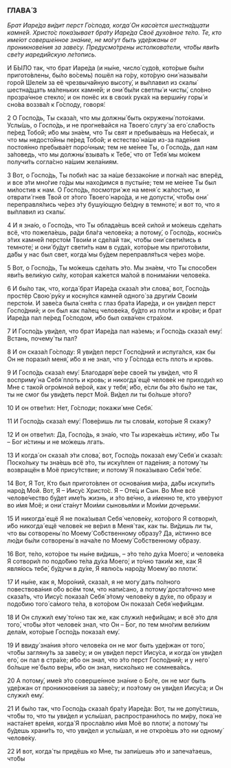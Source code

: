 ### ГЛАВА́ 3

_Брат Иаре́да ви́дит перст Го́спода, когда́ Он каса́ется шестна́дцати камне́й. Христо́с пока́зывает бра́ту Иаре́да Своё духо́вное те́ло. Те, кто име́ют соверше́нное зна́ние, не мо́гут быть уде́ржаны от проникнове́ния за заве́су. Предусмо́трены истолкова́тели, что́бы яви́ть све́ту иареди́йскую ле́топись._

И БЫ́ЛО так, что брат Иаре́да (и ны́не, число́ судо́в, кото́рые бы́ли пригото́влены, бы́ло во́семь) пошёл на го́ру, кото́рую они́ называ́ли горо́й Шеле́м за её чрезвыча́йную высоту́, и вы́плавил из скалы́ шестна́дцать ма́леньких камне́й; и они́ бы́ли светлы́ и чисты́, сло́вно прозра́чное стекло́; и он понёс их в свои́х рука́х на верши́ну горы́ и сно́ва воззва́л к Го́споду, говоря́:

2 О Госпо́дь, Ты сказа́л, что мы должны́ быть окружены́ пото́ками. Услы́шь, о Госпо́дь, и не прогне́вайся на Твоего́ слугу́ за его́ сла́бость пе́ред Тобо́й; и́бо мы зна́ем, что Ты свят и пребыва́ешь на Небеса́х, и что мы недосто́йны пе́ред Тобо́й; и естество́ на́ше из-за паде́ния постоя́нно пребыва́ет поро́чным; тем не ме́нее Ты, о Госпо́дь, дал нам за́поведь, что мы должны́ взыва́ть к Тебе́, что от Тебя́ мы мо́жем получи́ть согла́сно на́шим жела́ниям.

3 Вот, о Госпо́дь, Ты поби́л нас за на́ше беззако́ние и погна́л нас вперёд, и все э́ти мно́гие го́ды мы нахо́димся в пусты́не; тем не ме́нее Ты был ми́лостив к нам. О Госпо́дь, посмотри́ же на меня́ с жа́лостью, и отврати́ гнев Твой от э́того Твоего́ наро́да, и не допусти́, что́бы они́ переправля́лись че́рез э́ту бушу́ющую бе́здну в темноте́; и вот то, что я вы́плавил из скалы́.

4 И я зна́ю, о Госпо́дь, что Ты облада́ешь всей си́лой и мо́жешь сде́лать всё, что пожела́ешь, ра́ди бла́га челове́ка; а потому́, о Госпо́дь, косни́сь э́тих камне́й персто́м Твои́м и сде́лай так, что́бы они́ свети́лись в темноте́; и они́ бу́дут свети́ть нам в суда́х, кото́рые мы пригото́вили, да́бы у нас был свет, когда́ мы бу́дем переправля́ться че́рез мо́ре.

5 Вот, о Госпо́дь, Ты мо́жешь сде́лать э́то. Мы зна́ем, что Ты спосо́бен яви́ть вели́кую си́лу, кото́рая ка́жется ма́лой в понима́нии челове́ка.

6 И бы́ло так, что, когда́ брат Иаре́да сказа́л э́ти слова́, вот, Госпо́дь простёр Свою́ ру́ку и косну́лся камне́й одного́ за други́м Свои́м персто́м. И заве́са была́ сня́та с глаз бра́та Иаре́да, и он уви́дел перст Госпо́дний; и он был как па́лец челове́ка, бу́дто из пло́ти и кро́ви; и брат Иаре́да пал пе́ред Го́сподом, и́бо был охва́чен стра́хом.

7 И Госпо́дь уви́дел, что брат Иаре́да пал на́земь; и Госпо́дь сказа́л ему́: Встань, почему́ ты пал?

8 И он сказа́л Го́споду: Я уви́дел перст Госпо́дний и испуга́лся, как бы Он не порази́л меня́, и́бо я не знал, что у Го́спода есть плоть и кровь.

9 И Госпо́дь сказа́л ему́: Благодаря́ ве́ре свое́й ты уви́дел, что Я восприму́ на Себя́ плоть и кровь; и никогда́ ещё челове́к не приходи́л ко Мне с тако́й огро́мной ве́рой, как у тебя́; и́бо, е́сли бы э́то бы́ло не так, ты не смог бы уви́деть перст Мой. Ви́дел ли ты бо́льше э́того?

10 И он отве́тил: Нет, Го́споди; покажи́ мне Себя́.

11 И Госпо́дь сказа́л ему́: Пове́ришь ли ты слова́м, кото́рые Я скажу́?

12 И он отве́тил: Да, Госпо́дь, я зна́ю, что Ты изрека́ешь и́стину, и́бо Ты – Бог и́стины и не мо́жешь лгать.

13 И когда́ он сказа́л э́ти слова́, вот, Госпо́дь показа́л ему́ Себя́ и сказа́л: Поско́льку ты зна́ешь всё э́то, ты иску́плен от паде́ния; а потому́ ты возвращён в Моё прису́тствие; и потому́ Я пока́зываю Себя́ тебе́.

14 Вот, Я Тот, Кто был пригото́влен от основа́ния ми́ра, да́бы искупи́ть наро́д Мой. Вот, Я – Иису́с Христо́с. Я – Оте́ц и Сын. Во Мне всё челове́чество бу́дет име́ть жизнь, и э́то ве́чно, а и́менно те, кто уве́руют во и́мя Моё; и они́ ста́нут Мои́ми сыновья́ми и Мои́ми дочерьми́.

15 И никогда́ ещё Я не пока́зывал Себя́ челове́ку, кото́рого Я сотвори́л, и́бо никогда́ ещё челове́к не ве́рил в Меня́ так, как ты. Ви́дишь ли ты, что вы сотворены́ по Моему́ Со́бственному о́бразу? Да, и́стинно все лю́ди бы́ли сотворены́ в нача́ле по Моему́ Со́бственному о́бразу.

16 Вот, те́ло, кото́рое ты ны́не ви́дишь, – э́то те́ло ду́ха Моего́; и челове́ка Я сотвори́л по подо́бию те́ла ду́ха Моего́; и то́чно таки́м же, как Я явля́юсь тебе́, бу́дучи в ду́хе, Я явлю́сь наро́ду Моему́ во плоти́.

17 И ны́не, как я, Моро́ний, сказа́л, я не могу́ дать по́лного повествова́ния о́бо всём том, что напи́сано, а потому́ доста́точно мне сказа́ть, что Иису́с показа́л Себя́ э́тому челове́ку в ду́хе, по о́бразу и подо́бию того́ са́мого те́ла, в кото́ром Он показа́л Себя́ нефи́йцам.

18 И Он служи́л ему́ то́чно так же, как служи́л нефи́йцам; и всё э́то для того́, что́бы э́тот челове́к знал, что Он – Бог, по тем мно́гим вели́ким дела́м, кото́рые Госпо́дь показа́л ему́.

19 И ввиду́ зна́ния э́того челове́ка он не мог быть уде́ржан от того́, что́бы загляну́ть за заве́су; и он уви́дел перст Иису́са, и когда́ он уви́дел его́, он пал в стра́хе; и́бо он знал, что э́то перст Госпо́дний; и у него́ бо́льше не́ было ве́ры, и́бо он знал, ниско́лько не сомнева́ясь.

20 А потому́, име́я э́то соверше́нное зна́ние о Бо́ге, он не мог быть уде́ржан от проникнове́ния за заве́су; и поэ́тому он уви́дел Иису́са; и Он служи́л ему́.

21 И бы́ло так, что Госпо́дь сказа́л бра́ту Иаре́да: Вот, ты не допу́стишь, что́бы то, что ты уви́дел и услы́шал, распространи́лось по ми́ру, пока́ не наста́нет вре́мя, когда́ Я просла́влю и́мя Моё во плоти́; а потому́ ты бу́дешь храни́ть то, что уви́дел и услы́шал, и не откро́ешь э́то ни одному́ челове́ку.

22 И вот, когда́ ты придёшь ко Мне, ты запи́шешь э́то и запеча́таешь, что́бы
